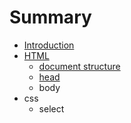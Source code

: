 # Summary

* [Introduction](README.md)
* [HTML](html.md)
  * [document structure](html/document-structure.md)
  * [head](html/head.md)
  * body
* css
  * select

